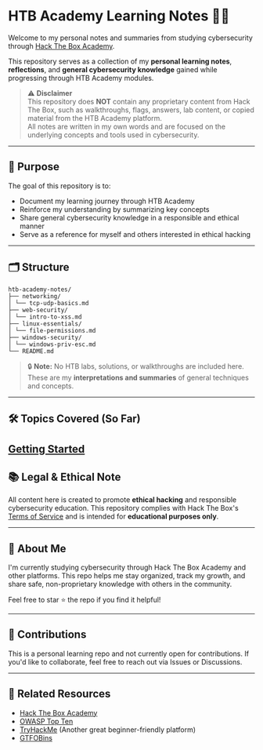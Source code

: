 # HTB Academy Learning Notes 🧠🔐

Welcome to my personal notes and summaries from studying cybersecurity through [Hack The Box Academy](https://academy.hackthebox.com/).

This repository serves as a collection of my **personal learning notes**, **reflections**, and **general cybersecurity knowledge** gained while progressing through HTB Academy modules.

> ⚠️ **Disclaimer**  
> This repository does **NOT** contain any proprietary content from Hack The Box, such as walkthroughs, flags, answers, lab content, or copied material from the HTB Academy platform.  
> All notes are written in my own words and are focused on the underlying concepts and tools used in cybersecurity.

---

## 🧭 Purpose

The goal of this repository is to:

- Document my learning journey through HTB Academy
- Reinforce my understanding by summarizing key concepts
- Share general cybersecurity knowledge in a responsible and ethical manner
- Serve as a reference for myself and others interested in ethical hacking

---

## 🗂️ Structure

```
htb-academy-notes/
├── networking/
│ └── tcp-udp-basics.md
├── web-security/
│ └── intro-to-xss.md
├── linux-essentials/
│ └── file-permissions.md
├── windows-security/
│ └── windows-priv-esc.md
└── README.md
```


> 🔒 **Note:** No HTB labs, solutions, or walkthroughs are included here. These are my **interpretations and summaries** of general techniques and concepts.

---

## 🛠️ Topics Covered (So Far)

[Getting Started](GettingStarted)
---

## 📚 Legal & Ethical Note

All content here is created to promote **ethical hacking** and responsible cybersecurity education. This repository complies with Hack The Box's [Terms of Service](https://www.hackthebox.com/legal/terms) and is intended for **educational purposes only**.

---

## 📌 About Me

I'm currently studying cybersecurity through Hack The Box Academy and other platforms. This repo helps me stay organized, track my growth, and share safe, non-proprietary knowledge with others in the community.

Feel free to star ⭐ the repo if you find it helpful!

---

## 🤝 Contributions

This is a personal learning repo and not currently open for contributions. If you'd like to collaborate, feel free to reach out via Issues or Discussions.

---

## 🔗 Related Resources

- [Hack The Box Academy](https://academy.hackthebox.com/)
- [OWASP Top Ten](https://owasp.org/www-project-top-ten/)
- [TryHackMe](https://tryhackme.com/) (Another great beginner-friendly platform)
- [GTFOBins](https://gtfobins.github.io/)

